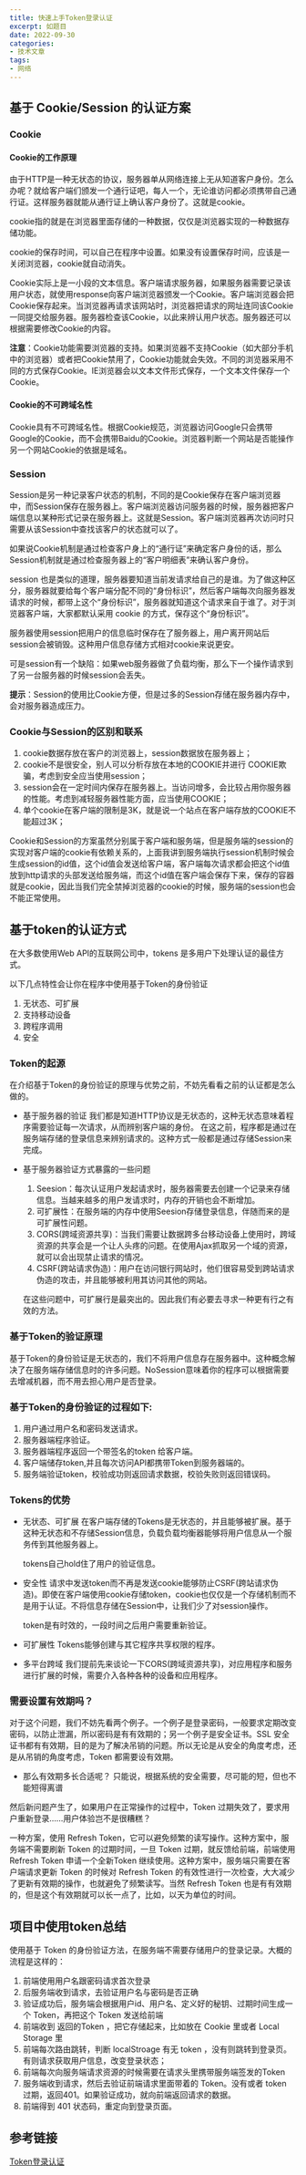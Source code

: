 ```yaml
---
title: 快速上手Token登录认证
excerpt: 如题目
date: 2022-09-30
categories:
- 技术文章
tags:
- 网络
---
```


## 基于 Cookie/Session 的认证方案
### Cookie
#### Cookie的工作原理
由于HTTP是一种无状态的协议，服务器单从网络连接上无从知道客户身份。怎么办呢？就给客户端们颁发一个通行证吧，每人一个，无论谁访问都必须携带自己通行证。这样服务器就能从通行证上确认客户身份了。这就是cookie。

cookie指的就是在浏览器里面存储的一种数据，仅仅是浏览器实现的一种数据存储功能。

cookie的保存时间，可以自己在程序中设置。如果没有设置保存时间，应该是一关闭浏览器，cookie就自动消失。

Cookie实际上是一小段的文本信息。客户端请求服务器，如果服务器需要记录该用户状态，就使用response向客户端浏览器颁发一个Cookie。客户端浏览器会把Cookie保存起来。当浏览器再请求该网站时，浏览器把请求的网址连同该Cookie一同提交给服务器。服务器检查该Cookie，以此来辨认用户状态。服务器还可以根据需要修改Cookie的内容。

**注意**：Cookie功能需要浏览器的支持。如果浏览器不支持Cookie（如大部分手机中的浏览器）或者把Cookie禁用了，Cookie功能就会失效。不同的浏览器采用不同的方式保存Cookie。IE浏览器会以文本文件形式保存，一个文本文件保存一个Cookie。

#### Cookie的不可跨域名性
Cookie具有不可跨域名性。根据Cookie规范，浏览器访问Google只会携带Google的Cookie，而不会携带Baidu的Cookie。浏览器判断一个网站是否能操作另一个网站Cookie的依据是域名。

### Session
Session是另一种记录客户状态的机制，不同的是Cookie保存在客户端浏览器中，而Session保存在服务器上。客户端浏览器访问服务器的时候，服务器把客户端信息以某种形式记录在服务器上。这就是Session。客户端浏览器再次访问时只需要从该Session中查找该客户的状态就可以了。

如果说Cookie机制是通过检查客户身上的“通行证”来确定客户身份的话，那么Session机制就是通过检查服务器上的“客户明细表”来确认客户身份。

session 也是类似的道理，服务器要知道当前发请求给自己的是谁。为了做这种区分，服务器就要给每个客户端分配不同的“身份标识”，然后客户端每次向服务器发请求的时候，都带上这个“身份标识”，服务器就知道这个请求来自于谁了。对于浏览器客户端，大家都默认采用 cookie 的方式，保存这个“身份标识”。

服务器使用session把用户的信息临时保存在了服务器上，用户离开网站后session会被销毁。这种用户信息存储方式相对cookie来说更安。

可是session有一个缺陷：如果web服务器做了负载均衡，那么下一个操作请求到了另一台服务器的时候session会丢失。

**提示**：Session的使用比Cookie方便，但是过多的Session存储在服务器内存中，会对服务器造成压力。

### Cookie与Session的区别和联系
1. cookie数据存放在客户的浏览器上，session数据放在服务器上；
2. cookie不是很安全，别人可以分析存放在本地的COOKIE并进行 COOKIE欺骗，考虑到安全应当使用session；
3. session会在一定时间内保存在服务器上。当访问增多，会比较占用你服务器的性能。考虑到减轻服务器性能方面，应当使用COOKIE；
4. 单个cookie在客户端的限制是3K，就是说一个站点在客户端存放的COOKIE不能超过3K；

Cookie和Session的方案虽然分别属于客户端和服务端，但是服务端的session的实现对客户端的cookie有依赖关系的，上面我讲到服务端执行session机制时候会生成session的id值，这个id值会发送给客户端，客户端每次请求都会把这个id值放到http请求的头部发送给服务端，而这个id值在客户端会保存下来，保存的容器就是cookie，因此当我们完全禁掉浏览器的cookie的时候，服务端的session也会不能正常使用。

## 基于token的认证方式
在大多数使用Web API的互联网公司中，tokens 是多用户下处理认证的最佳方式。

以下几点特性会让你在程序中使用基于Token的身份验证
1. 无状态、可扩展
2. 支持移动设备
3. 跨程序调用
4. 安全

### Token的起源
在介绍基于Token的身份验证的原理与优势之前，不妨先看看之前的认证都是怎么做的。
- 基于服务器的验证
    我们都是知道HTTP协议是无状态的，这种无状态意味着程序需要验证每一次请求，从而辨别客户端的身份。
    在这之前，程序都是通过在服务端存储的登录信息来辨别请求的。这种方式一般都是通过存储Session来完成。
- 基于服务器验证方式暴露的一些问题
    1. Seesion：每次认证用户发起请求时，服务器需要去创建一个记录来存储信息。当越来越多的用户发请求时，内存的开销也会不断增加。
    2. 可扩展性：在服务端的内存中使用Seesion存储登录信息，伴随而来的是可扩展性问题。
    3. CORS(跨域资源共享)：当我们需要让数据跨多台移动设备上使用时，跨域资源的共享会是一个让人头疼的问题。在使用Ajax抓取另一个域的资源，就可以会出现禁止请求的情况。
    4. CSRF(跨站请求伪造)：用户在访问银行网站时，他们很容易受到跨站请求伪造的攻击，并且能够被利用其访问其他的网站。
    
    在这些问题中，可扩展行是最突出的。因此我们有必要去寻求一种更有行之有效的方法。

### 基于Token的验证原理
基于Token的身份验证是无状态的，我们不将用户信息存在服务器中。这种概念解决了在服务端存储信息时的许多问题。NoSession意味着你的程序可以根据需要去增减机器，而不用去担心用户是否登录。

### 基于Token的身份验证的过程如下:
1. 用户通过用户名和密码发送请求。
2. 服务器端程序验证。
3. 服务器端程序返回一个带签名的token 给客户端。
4. 客户端储存token,并且每次访问API都携带Token到服务器端的。
5. 服务端验证token，校验成功则返回请求数据，校验失败则返回错误码。

### Tokens的优势
- 无状态、可扩展
    在客户端存储的Tokens是无状态的，并且能够被扩展。基于这种无状态和不存储Session信息，负载负载均衡器能够将用户信息从一个服务传到其他服务器上。

    tokens自己hold住了用户的验证信息。
- 安全性
    请求中发送token而不再是发送cookie能够防止CSRF(跨站请求伪造)。即使在客户端使用cookie存储token，cookie也仅仅是一个存储机制而不是用于认证。不将信息存储在Session中，让我们少了对session操作。

    token是有时效的，一段时间之后用户需要重新验证。
- 可扩展性
    Tokens能够创建与其它程序共享权限的程序。
- 多平台跨域
    我们提前先来谈论一下CORS(跨域资源共享)，对应用程序和服务进行扩展的时候，需要介入各种各种的设备和应用程序。

### 需要设置有效期吗？
对于这个问题，我们不妨先看两个例子。一个例子是登录密码，一般要求定期改变密码，以防止泄漏，所以密码是有有效期的；另一个例子是安全证书。SSL 安全证书都有有效期，目的是为了解决吊销的问题。所以无论是从安全的角度考虑，还是从吊销的角度考虑，Token 都需要设有效期。

- 那么有效期多长合适呢？
    只能说，根据系统的安全需要，尽可能的短，但也不能短得离谱

然后新问题产生了，如果用户在正常操作的过程中，Token 过期失效了，要求用户重新登录……用户体验岂不是很糟糕？

一种方案，使用 Refresh Token，它可以避免频繁的读写操作。这种方案中，服务端不需要刷新 Token 的过期时间，一旦 Token 过期，就反馈给前端，前端使用 Refresh Token 申请一个全新Token 继续使用。这种方案中，服务端只需要在客户端请求更新 Token 的时候对 Refresh Token 的有效性进行一次检查，大大减少了更新有效期的操作，也就避免了频繁读写。当然 Refresh Token 也是有有效期的，但是这个有效期就可以长一点了，比如，以天为单位的时间。

## 项目中使用token总结
使用基于 Token 的身份验证方法，在服务端不需要存储用户的登录记录。大概的流程是这样的：
1. 前端使用用户名跟密码请求首次登录
2. 后服务端收到请求，去验证用户名与密码是否正确
3. 验证成功后，服务端会根据用户id、用户名、定义好的秘钥、过期时间生成一个 Token，再把这个 Token 发送给前端
4. 前端收到 返回的Token ，把它存储起来，比如放在 Cookie 里或者 Local Storage 里
5. 前端每次路由跳转，判断 localStroage 有无 token ，没有则跳转到登录页。有则请求获取用户信息，改变登录状态；
6. 前端每次向服务端请求资源的时候需要在请求头里携带服务端签发的Token
7. 服务端收到请求，然后去验证前端请求里面带着的 Token。没有或者 token 过期，返回401。如果验证成功，就向前端返回请求的数据。
8. 前端得到 401 状态码，重定向到登录页面。

## 参考链接
[Token登录认证](https://www.jianshu.com/p/a32634a5170c)